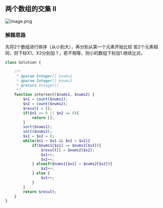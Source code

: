 ## 两个数组的交集 II

![image.png](https://bestacou-1317041502.cos.ap-guangzhou.myqcloud.com/20230926155636.png)

### 解题思路

先将2个数组进行排序（从小到大），再分别从第一个元素开始比较
若2个元素相同，则下标X1，X2分别加 1 ，若不相等，则小的数组下标加1.继续比对。

```php
class Solution {

    /**
     * @param Integer[] $nums1
     * @param Integer[] $nums2
     * @return Integer[]
     */
    function intersect($nums1, $nums2) {
        $n1 = count($nums1);
        $n2 = count($nums2);
        $result = [];
        if($n1 == 0 || $n2 == 0){
            return [];
        }
        sort($nums1);
        sort($nums2);
        $x1 = $x2 = 0;
        while($n1 > $x1 && $n2 > $x2){
            if($nums1[$x1] == $nums2[$x2]){
                $result[] = $nums2[$x2];
                $x1++;
                $x2++;
            } elseif($nums1[$x1] > $nums2[$x2]){
                $x2++;
            } else {
                $x1++;
            }
        }
        return $result;
    }
}
```